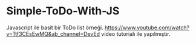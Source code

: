 # Simple-ToDo-With-JS
Javascript ile basit bir ToDo list örneği.
https://www.youtube.com/watch?v=Ttf3CEsEwMQ&ab_channel=DevEd video tutorialı ile yapılmıştır.
